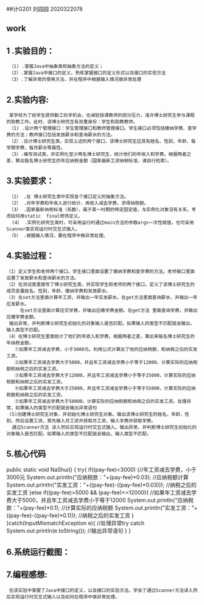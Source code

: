 ##计G201 刘园园 2020322078
## work
## 1 .实验目的：
     （1) .掌握Java中抽象类和抽象方法的定义； 
     （2）.掌握Java中接口的定义，熟练掌握接口的定义形式以及接口的实现方法
     （3）.了解异常的使用方法，并在程序中根据输入情况做异常处理
## 2.实验内容:
     某学校为了给学生提供勤工俭学机会，也减轻授课教师的部分压力，准许博士研究生参与课程的助教工作。此时，该博士研究生有双重身份：学生和助教教师。
     （1) .设计两个管理接口：学生管理接口和教师管理接口。学生接口必须包括缴纳学费、查学费的方法；教师接口包括发放薪水和查询薪水的方法。
     （2）.设计博士研究生类，实现上述的两个接口，该博士研究生应具有姓名、性别、年龄、每学期学费、每月薪水等属性。
     （3）.编写测试类，并实例化至少两名博士研究生，统计他们的年收入和学费。根据两者之差，算出每名博士研究生的年应纳税金额（国家最新工资纳税标准，请自行检索）。
## 3.实验要求：
     （1） .在 博士研究生类中实现各个接口定义的抽象方法。
     （2） .对年学费和年收入进行统计，用收入减去学费，求得纳税额。
     （3） .国家最新纳税标准（系数），属于某一时期的特定固定值，与实例化对象没有关系，考虑如何用static  final修饰定义。
      (4） .实例化研究生类时，可采用运行时通过main方法的参数args一次性赋值，也可采用Scanner类实现运行时交互式输入。
     （5） .根据输入情况，要在程序中做异常处理。
## 4.实验过程：
    （1）定义学生和老师两个接口。学生接口里面设置了缴纳学费和查学费的方法。老师接口里面设置了发放薪水和查询薪水的方法。
    （2）在测试类里面写了博士研究生类，并实现学生和老师的两个接口。定义了该博士研究生的成员变量姓名，性别，年龄，缴纳学费和发放薪水。
    （3）在set方法里面计算年工资，并输出一年实发薪水。在get方法里面查询薪水，并输出一年应发薪水。
         在set方法里面计算应交学费，并输出应缴学费金额。在get方法 里面查询学费，并输出应缴学费金额。
	 输出异常，并判断博士研究生初始化的对象输入是否匹配。如果输入的类型不匹配就会输出，输入类型不匹配。
    （4）在博士研究生里面统计了他们的年收入和学费。根据两者之差，算出来每名博士研究生的年纳税金额。
       ①如果年工资减去学费，小于3000元。利用公式计算出了他的应纳税额，和纳税之后的实发工资。
       ②如果年工资减去学费大于5000，并且年工资减去学费小于等于12000，计算实际的应纳税额和纳税之后的实发工资。
       ③如果年工资减去学费大于12000，并且年工资减去学费小于等于25000，计算实际的应纳税额和纳税之后的实发工资。
       ④如果年工资减去学费大于25000，并且年工资减去学费小于等于55000，计算实际的应纳税额和纳税之后的实发工资。
       ⑤如果年工资减去学费大于50000，计算实际的应纳税额和纳税之后的实发工资。处理异常，如果输入的类型不匹配就会输出异常语句
     (5)创建博士研究生对象，并初始化博士研究生对象。输出该博士研究生的姓名，年龄，性别，然后设置工资。首先输入月工资并获取月工资，输入学费并获取学费。
      通过Scanner方法 读入然后实现运行时交互式输入。输出异常，并判断博士研究生初始化的对象输入是否匹配。如果输入的类型不匹配就会输出，输入类型不匹配。
## 5.核心代码
public static void NaShui() {
   	try{
 if((pay-fee)<3000) {//年工资减去学费，小于3000元
	     System.out.println("应纳税款："+(pay-fee)*0.03);  //应纳税额计算
	     System.out.println("实发工资："+((pay-fee)-((pay-fee)*0.03)));  //纳税之后的实发工资
	}else if((pay-fee)>5000 && (pay-fee)<=12000){  //如果年工资减去学费大于5000，并且年工资减去学费小于等于12000
	      System.out.println("应纳税款："+(pay-fee)*0.1);  //计算实际的应纳税额
	      System.out.println("实发工资："+((pay-fee)-((pay-fee)*0.1)));  //纳税之后的实发工资
	}
}catch(InputMismatchException e){    //处理异常try catch
				System.out.println(e.toString());    //输出异常语句
      }
  }
## 6.系统运行截图：

## 7.编程感想:
     在该实验中掌握了Java中接口的定义，以及接口的实验方法。学会了通过Scanner方法读入然后实现运行时交互式输入以及如何在程序中做异常处理。

